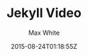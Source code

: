 ---
title: "Jekyll Video"
github: https://github.com/mushishi78/jekyll-video
demo: https://mushishi78.github.io/jekyll-video/
author: Max White

ssg:
  - Jekyll
cms:
  - No Cms
date: 2015-08-24T01:18:55Z
github_branch: gh-pages
description: "Template for a video blog"
stale: true
---